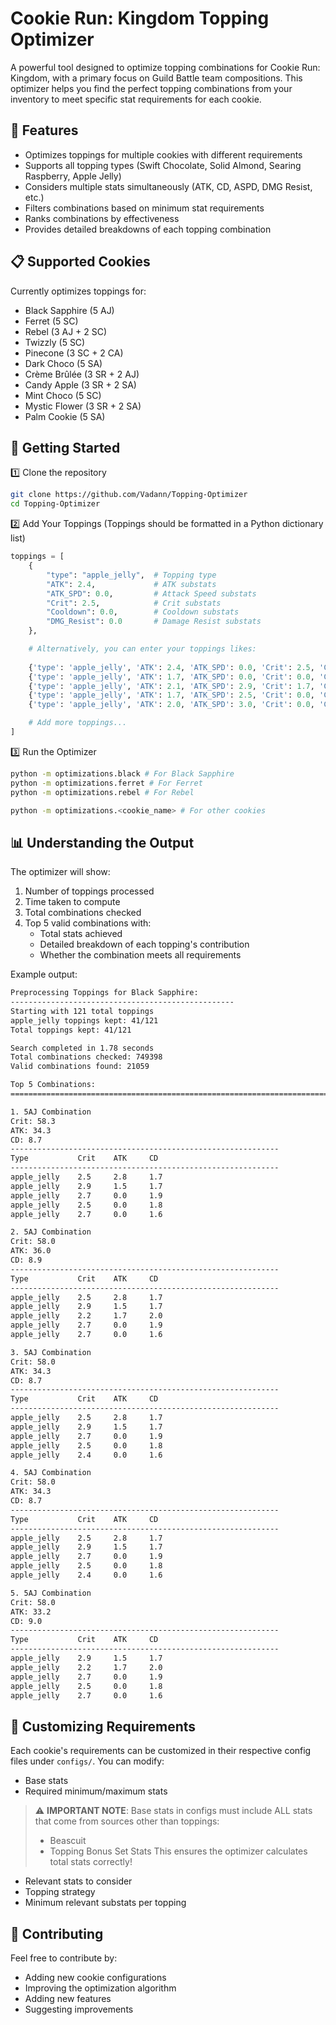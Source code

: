 # Cookie Run: Kingdom Topping Optimizer

A powerful tool designed to optimize topping combinations for Cookie Run: Kingdom, with a primary focus on Guild Battle team compositions. This optimizer helps you find the perfect topping combinations from your inventory to meet specific stat requirements for each cookie.

## 🍪 Features

- Optimizes toppings for multiple cookies with different requirements
- Supports all topping types (Swift Chocolate, Solid Almond, Searing Raspberry, Apple Jelly)
- Considers multiple stats simultaneously (ATK, CD, ASPD, DMG Resist, etc.)
- Filters combinations based on minimum stat requirements
- Ranks combinations by effectiveness
- Provides detailed breakdowns of each topping combination

## 📋 Supported Cookies

Currently optimizes toppings for:
- Black Sapphire (5 AJ)
- Ferret (5 SC)
- Rebel (3 AJ + 2 SC)
- Twizzly (5 SC)
- Pinecone (3 SC + 2 CA)
- Dark Choco (5 SA)
- Crème Brûlée (3 SR + 2 AJ)
- Candy Apple (3 SR + 2 SA)
- Mint Choco (5 SC)
- Mystic Flower (3 SR + 2 SA)
- Palm Cookie (5 SA)

## 🚀 Getting Started

1️⃣ Clone the repository
```bash
git clone https://github.com/Vadann/Topping-Optimizer
cd Topping-Optimizer
```

2️⃣ Add Your Toppings (Toppings should be formatted in a Python dictionary list)
```python
toppings = [
    {
        "type": "apple_jelly",  # Topping type
        "ATK": 2.4,             # ATK substats
        "ATK_SPD": 0.0,         # Attack Speed substats
        "Crit": 2.5,            # Crit substats
        "Cooldown": 0.0,        # Cooldown substats
        "DMG_Resist": 0.0       # Damage Resist substats
    },

    # Alternatively, you can enter your toppings likes:
    
    {'type': 'apple_jelly', 'ATK': 2.4, 'ATK_SPD': 0.0, 'Crit': 2.5, 'Cooldown': 0.0, 'DMG_Resist': 0.0},
    {'type': 'apple_jelly', 'ATK': 1.7, 'ATK_SPD': 0.0, 'Crit': 0.0, 'Cooldown': 0.0, 'DMG_Resist': 4.5},
    {'type': 'apple_jelly', 'ATK': 2.1, 'ATK_SPD': 2.9, 'Crit': 1.7, 'Cooldown': 0.0, 'DMG_Resist': 0.0},
    {'type': 'apple_jelly', 'ATK': 1.7, 'ATK_SPD': 2.5, 'Crit': 0.0, 'Cooldown': 0.0, 'DMG_Resist': 0.0},
    {'type': 'apple_jelly', 'ATK': 2.0, 'ATK_SPD': 3.0, 'Crit': 0.0, 'Cooldown': 0.0, 'DMG_Resist': 4.1},

    # Add more toppings...
]
```

3️⃣ Run the Optimizer
```bash
python -m optimizations.black # For Black Sapphire
python -m optimizations.ferret # For Ferret
python -m optimizations.rebel # For Rebel

python -m optimizations.<cookie_name> # For other cookies
```

## 📊 Understanding the Output

The optimizer will show:
1. Number of toppings processed
2. Time taken to compute
3. Total combinations checked
4. Top 5 valid combinations with:
   - Total stats achieved
   - Detailed breakdown of each topping's contribution
   - Whether the combination meets all requirements

Example output:
```bash
Preprocessing Toppings for Black Sapphire:
--------------------------------------------------
Starting with 121 total toppings
apple_jelly toppings kept: 41/121
Total toppings kept: 41/121

Search completed in 1.78 seconds
Total combinations checked: 749398
Valid combinations found: 21059

Top 5 Combinations:
================================================================================

1. 5AJ Combination
Crit: 58.3
ATK: 34.3
CD: 8.7
------------------------------------------------------------
Type           Crit    ATK     CD
------------------------------------------------------------
apple_jelly    2.5     2.8     1.7
apple_jelly    2.9     1.5     1.7
apple_jelly    2.7     0.0     1.9
apple_jelly    2.5     0.0     1.8
apple_jelly    2.7     0.0     1.6

2. 5AJ Combination
Crit: 58.0
ATK: 36.0
CD: 8.9
------------------------------------------------------------
Type           Crit    ATK     CD
------------------------------------------------------------
apple_jelly    2.5     2.8     1.7
apple_jelly    2.9     1.5     1.7
apple_jelly    2.2     1.7     2.0
apple_jelly    2.7     0.0     1.9
apple_jelly    2.7     0.0     1.6

3. 5AJ Combination
Crit: 58.0
ATK: 34.3
CD: 8.7
------------------------------------------------------------
Type           Crit    ATK     CD
------------------------------------------------------------
apple_jelly    2.5     2.8     1.7
apple_jelly    2.9     1.5     1.7
apple_jelly    2.7     0.0     1.9
apple_jelly    2.5     0.0     1.8
apple_jelly    2.4     0.0     1.6

4. 5AJ Combination
Crit: 58.0
ATK: 34.3
CD: 8.7
------------------------------------------------------------
Type           Crit    ATK     CD
------------------------------------------------------------
apple_jelly    2.5     2.8     1.7
apple_jelly    2.9     1.5     1.7
apple_jelly    2.7     0.0     1.9
apple_jelly    2.5     0.0     1.8
apple_jelly    2.4     0.0     1.6

5. 5AJ Combination
Crit: 58.0
ATK: 33.2
CD: 9.0
------------------------------------------------------------
Type           Crit    ATK     CD
------------------------------------------------------------
apple_jelly    2.9     1.5     1.7
apple_jelly    2.2     1.7     2.0
apple_jelly    2.7     0.0     1.9
apple_jelly    2.5     0.0     1.8
apple_jelly    2.7     0.0     1.6
```

## 🔧 Customizing Requirements
Each cookie's requirements can be customized in their respective config files under `configs/`. You can modify:
- Base stats
- Required minimum/maximum stats
> ⚠️ **IMPORTANT NOTE**: Base stats in configs must include ALL stats that come from sources other than toppings:
> - Beascuit
> - Topping Bonus Set Stats
> This ensures the optimizer calculates total stats correctly!
- Relevant stats to consider
- Topping strategy
- Minimum relevant substats per topping


## 📝 Contributing
Feel free to contribute by:
- Adding new cookie configurations
- Improving the optimization algorithm
- Adding new features
- Suggesting improvements
